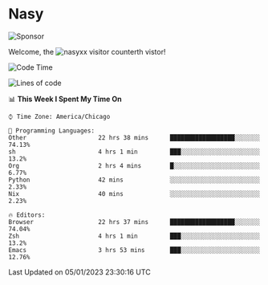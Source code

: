 # Nasy

<!--
<p align="center">
<img height="200" src="https://github-readme-stats.vercel.app/api?username=nasyxx&count_private=true&show_icons=true&theme=dracula&include_all_commits=true"/>
<img height="200" src="https://github-readme-stats.vercel.app/api/top-langs/?username=nasyxx&theme=dracula&hide=html,jupyter+notebook&count_private=true&show_icons=true"/>
</p>

  
----------------
-->

![Sponsor](https://img.shields.io/static/v1.svg?label=Sponsor&message=%E2%9D%A4&logo=GitHub&style=flat&color=pink)
 
Welcome, the ![nasyxx visitor counter](https://count.getloli.com/get/@nasyxx?theme=rule34)th vistor!
 
<!--START_SECTION:waka-->
![Code Time](http://img.shields.io/badge/Code%20Time-3%2C027%20hrs%2057%20mins-blue)

![Lines of code](https://img.shields.io/badge/From%20Hello%20World%20I%27ve%20Written-5%20Million%20lines%20of%20code-blue)

📊 **This Week I Spent My Time On** 

```text
⌚︎ Time Zone: America/Chicago

💬 Programming Languages: 
Other                    22 hrs 38 mins      ██████████████████░░░░░░░   74.13% 
sh                       4 hrs 1 min         ███░░░░░░░░░░░░░░░░░░░░░░   13.2% 
Org                      2 hrs 4 mins        █░░░░░░░░░░░░░░░░░░░░░░░░   6.77% 
Python                   42 mins             ░░░░░░░░░░░░░░░░░░░░░░░░░   2.33% 
Nix                      40 mins             ░░░░░░░░░░░░░░░░░░░░░░░░░   2.23%

🔥 Editors: 
Browser                  22 hrs 37 mins      ██████████████████░░░░░░░   74.04% 
Zsh                      4 hrs 1 min         ███░░░░░░░░░░░░░░░░░░░░░░   13.2% 
Emacs                    3 hrs 53 mins       ███░░░░░░░░░░░░░░░░░░░░░░   12.76%

```


 Last Updated on 05/01/2023 23:30:16 UTC
<!--END_SECTION:waka-->

<!-- ![visitors](https://visitor-badge.laobi.icu/badge?page_id=nasyxx.nasyxx) -->
